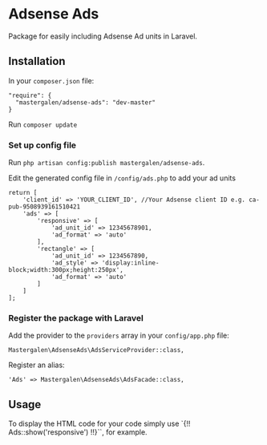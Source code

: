 # Adsense Ads
Package for easily including Adsense Ad units in Laravel.

## Installation

In your `composer.json` file:

```
"require": {
  "mastergalen/adsense-ads": "dev-master"
}
```

Run `composer update`

### Set up config file

Run `php artisan config:publish mastergalen/adsense-ads`.

Edit the generated config file in `/config/ads.php` to add your ad units

```
return [
    'client_id' => 'YOUR_CLIENT_ID', //Your Adsense client ID e.g. ca-pub-9508939161510421
    'ads' => [
        'responsive' => [
            'ad_unit_id' => 12345678901,
            'ad_format' => 'auto'
        ],
        'rectangle' => [
            'ad_unit_id' => 1234567890,
            'ad_style' => 'display:inline-block;width:300px;height:250px',
            'ad_format' => 'auto'
        ]
    ]
];
```

### Register the package with Laravel

Add the provider to the `providers` array in your `config/app.php` file:

```
Mastergalen\AdsenseAds\AdsServiceProvider::class,
```

Register an alias:

```
'Ads' => Mastergalen\AdsenseAds\AdsFacade::class,
```

## Usage
To display the HTML code for your code simply use `{!! Ads::show('responsive') !!}``, for example.